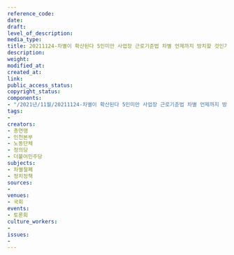 ```yaml
---
reference_code: 
date: 
draft: 
level_of_description: 
media_type: 
title: 20211124-차별이 확산된다 5인미만 사업장 근로기준법 차별 언제까지 방치할 것인가 국회토론회
description: 
weight: 
modified_at: 
created_at: 
link: 
public_access_status: 
copyright_status: 
components:
- "/2021년/11월/20211124-차별이 확산된다 5인미만 사업장 근로기준법 차별 언제까지 방치할 것인가 국회토론회/_1D20022.jpg"
tags:
- 
creators:
- 총연맹
- 인천본부
- 노동단체
- 정의당
- 더불어민주당
subjects:
- 차별철폐
- 정치정책
sources:
- 
venues:
- 국회
events:
- 토론회
culture_workers:
- 
issues:
- 
---
```

